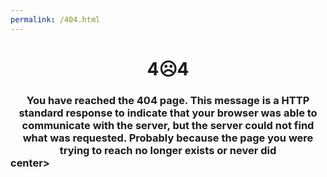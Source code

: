 ```yaml
---
permalink: /404.html
---
```

# <center>4☹️4</center>

### <center>You have reached the 404 page. This message is a HTTP standard response to indicate that your browser was able to communicate with the server, but the server could not find what was requested. Probably because the page you were trying to reach no longer exists or never did</center>center>
